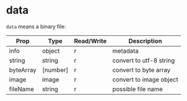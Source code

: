 # data

`data` means a binary file:

Prop | Type | Read/Write | Description
---|---|---|---
info | object | r | metadata
string | string | r | convert to utf-8 string
byteArray | [number] | r | convert to byte array
image | image | r | convert to image object
fileName | string | r | possible file name